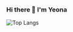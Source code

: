 ### Hi there 👋 I'm Yeona

![Top Langs](https://github-readme-stats.vercel.app/api/top-langs/?username=Yeon09a&langs_count=4&layout=compact)
